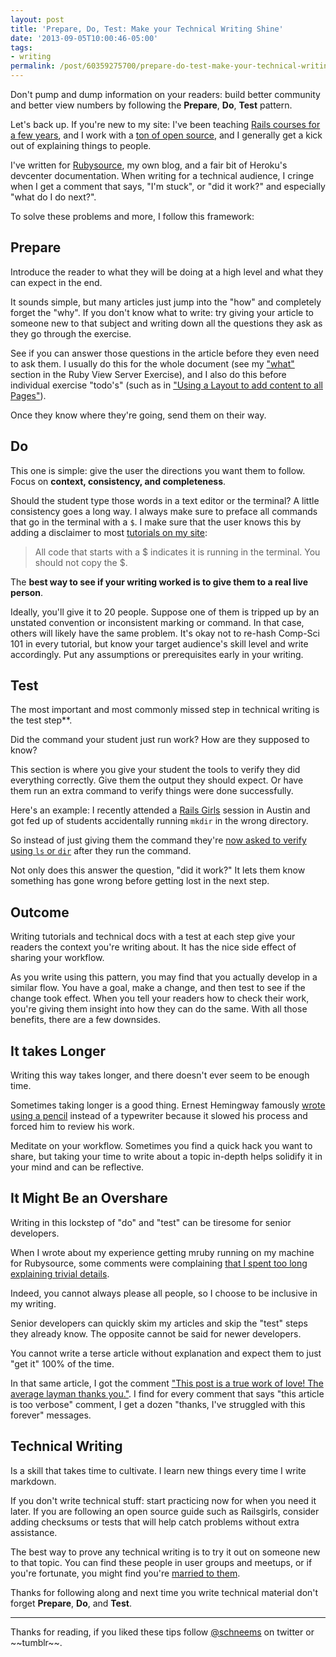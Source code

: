 ```yaml
---
layout: post
title: 'Prepare, Do, Test: Make your Technical Writing Shine'
date: '2013-09-05T10:00:46-05:00'
tags:
- writing
permalink: /post/60359275700/prepare-do-test-make-your-technical-writing-shine
---
```


Don't pump and dump information on your readers: build better community and better view numbers by following the **Prepare**, **Do**, **Test** pattern.

Let's back up. If you're new to my site: I've been teaching [Rails courses for a few years](https://www.schneems.com/ut-rails), and I work with a [ton of open source](https://github.com/schneems?tab=activity), and I generally get a kick out of explaining things to people.

I've written for [Rubysource](https://www.sitepoint.com/author/rschneeman/), my own blog, and a fair bit of Heroku's devcenter documentation. When writing for a technical audience, I cringe when I get a comment that says, "I'm stuck", or "did it work?" and especially "what do I do next?".

To solve these problems and more, I follow this framework:

## Prepare

Introduce the reader to what they will be doing at a high level and what they can expect in the end.

It sounds simple, but many articles just jump into the "how" and completely forget the "why". If you don't know what to write: try giving your article to someone new to that subject and writing down all the questions they ask as they go through the exercise.

See if you can answer those questions in the article before they even need to ask them. I usually do this for the whole document (see my ["what"](https://github.com/centerforstudents/ruby_view_server#what) section in the Ruby View Server Exercise</a>), and I also do this before individual exercise "todo's" (such as in <a href="https://github.com/centerforstudents/ruby_view_server#3-use-a-layout-to-add-content-to-all-pages">"Using a Layout to add content to all Pages"</a>).

Once they know where they're going, send them on their way.

## Do

This one is simple: give the user the directions you want them to follow. Focus on **context, consistency, and completeness**.

Should the student type those words in a text editor or the terminal? A little consistency goes a long way. I always make sure to preface all commands that go in the terminal with a <code>$</code>. I make sure that the user knows this by adding a disclaimer to most <a href="https://github.com/centerforstudents/ruby_view_server#what">tutorials on my site</a>:

>  All code that starts with a $ indicates it is running in the terminal. You should not copy the $.

The **best way to see if your writing worked is to give them to a real live person**.

Ideally, you'll give it to 20 people. Suppose one of them is tripped up by an unstated convention or inconsistent marking or command. In that case, others will likely have the same problem. It's okay not to re-hash Comp-Sci 101 in every tutorial, but know your target audience's skill level and write accordingly. Put any assumptions or prerequisites early in your writing.

## Test

The most important and most commonly missed step in technical writing is the test step**.

Did the command your student just run work? How are they supposed to know?

This section is where you give your student the tools to verify they did everything correctly. Give them the output they should expect. Or have them run an extra command to verify things were done successfully.

Here's an example: I recently attended a <a href="https://railsgirls.com">Rails Girls</a> session in Austin and got fed up of students accidentally running <code>mkdir</code> in the wrong directory.

So instead of just giving them the command they're <a href="https://github.com/railsgirls/railsgirls.github.com/commit/9c4cb24e248ee05a361c6cc78d05301be6a62e0b">now asked to verify using <code>ls</code> or <code>dir</code></a> after they run the command.

Not only does this answer the question, "did it work?" It lets them know something has gone wrong before getting lost in the next step.

## Outcome

Writing tutorials and technical docs with a test at each step give your readers the context you're writing about. It has the nice side effect of sharing your workflow.

As you write using this pattern, you may find that you actually develop in a similar flow. You have a goal, make a change, and then test to see if the change took effect. When you tell your readers how to check their work, you're giving them insight into how they can do the same. With all those benefits, there are a few downsides.

## It takes Longer

Writing this way takes longer, and there doesn't ever seem to be enough time.

Sometimes taking longer is a good thing. Ernest Hemingway famously <a href="https://www.openculture.com/2013/02/seven_tips_from_ernest_hemingway_on_how_to_write_fiction.html">wrote using a pencil</a> instead of a typewriter because it slowed his process and forced him to review his work.

Meditate on your workflow. Sometimes you find a quick hack you want to share, but taking your time to write about a topic in-depth helps solidify it in your mind and can be reflective.

## It Might Be an Overshare

Writing in this lockstep of "do" and "test" can be tiresome for senior developers.

When I wrote about my experience getting mruby running on my machine for Rubysource, some comments were complaining <a href="https://www.sitepoint.com/try-mruby-today/#comment-7032">that I spent too long explaining trivial details</a>.

Indeed, you cannot always please all people, so I choose to be inclusive in my writing.

Senior developers can quickly skim my articles and skip the "test" steps they already know. The opposite cannot be said for newer developers.

You cannot write a terse article without explanation and expect them to just "get it" 100% of the time.

In that same article, I got the comment <a href="https://www.sitepoint.com/try-mruby-today/#comment-7031">"This post is a true work of love! The average layman thanks you."</a>. I find for every comment that says "this article is too verbose" comment, I get a dozen "thanks, I've struggled with this forever" messages.

## Technical Writing

Is a skill that takes time to cultivate. I learn new things every time I write markdown.

If you don't write technical stuff: start practicing now for when you need it later. If you are following an open source guide such as Railsgirls, consider adding checksums or tests that will help catch problems without extra assistance.

The best way to prove any technical writing is to try it out on someone new to that topic. You can find these people in user groups and meetups, or if you're fortunate, you might find you're <a href="https://rubyandrichard.tumblr.com/">married to them</a>.

Thanks for following along and next time you write technical material don't forget **Prepare**, **Do**, and **Test**.

<hr>Thanks for reading, if you liked these tips follow <a href="https://twitter.com/schneems">@schneems</a> on twitter or ~~tumblr~~.
